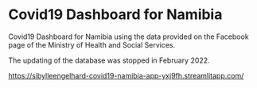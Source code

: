 # Covid19 Dashboard for Namibia
Covid19 Dashboard for Namibia using the data provided on the Facebook page of the Ministry of Health and Social Services.

The updating of the database was stopped in February 2022.

https://sibylleengelhard-covid19-namibia-app-yxj9fh.streamlitapp.com/